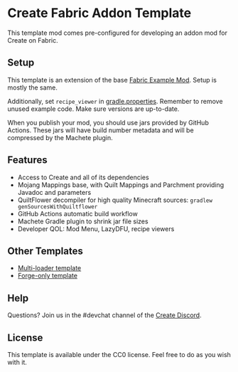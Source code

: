 # Create Fabric Addon Template

This template mod comes pre-configured for developing an addon mod for Create on Fabric.


## Setup

This template is an extension of the base [Fabric Example Mod](https://github.com/FabricMC/fabric-example-mod).
Setup is mostly the same.

Additionally, set `recipe_viewer` in [gradle.properties](gradle.properties). Remember to remove unused
example code. Make sure versions are up-to-date.

When you publish your mod, you should use jars provided by GitHub Actions. These jars will have
build number metadata and will be compressed by the Machete plugin.

## Features
- Access to Create and all of its dependencies
- Mojang Mappings base, with Quilt Mappings and Parchment providing Javadoc and parameters
- QuiltFlower decompiler for high quality Minecraft sources: `gradlew genSourcesWithQuiltflower`
- GitHub Actions automatic build workflow
- Machete Gradle plugin to shrink jar file sizes
- Developer QOL: Mod Menu, LazyDFU, recipe viewers

## Other Templates
- [Multi-loader template](https://github.com/Fabricators-of-Create/create-multiloader-addon-template)
- [Forge-only template](https://github.com/kotakotik22/CreateAddonTemplate)

## Help
Questions? Join us in the #devchat channel of the [Create Discord](https://discord.com/invite/hmaD7Se).

## License

This template is available under the CC0 license. Feel free to do as you wish with it.
